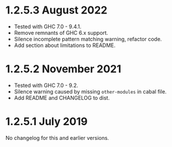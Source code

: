 # 1.2.5.3 August 2022

* Tested with GHC 7.0 - 9.4.1.
* Remove remnants of GHC 6.x support.
* Silence incomplete pattern matching warning, refactor code.
* Add section about limitations to README.

# 1.2.5.2 November 2021

* Tested with GHC 7.0 - 9.2.
* Silence warning caused by missing `other-modules` in cabal file.
* Add README and CHANGELOG to dist.

# 1.2.5.1 July 2019

No changelog for this and earlier versions.
